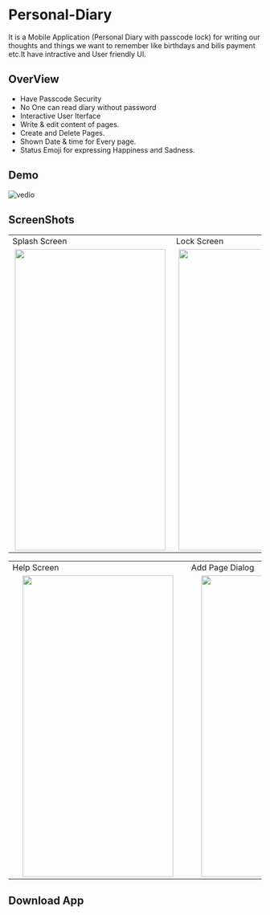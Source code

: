 
# Personal-Diary
It is a Mobile Application (Personal Diary with passcode lock) for writing our thoughts and things we want to remember like birthdays and bills payment etc.It have intractive and User friendly UI. 
## OverView
- Have Passcode Security 
- No One can read diary without password
- Interactive User Iterface
- Write & edit content of pages.
- Create and Delete Pages.
- Shown Date & time for Every page.
- Status Emoji for expressing Happiness and Sadness.

## Demo
![vedio](https://user-images.githubusercontent.com/61556206/110300976-9492fd00-801d-11eb-83b5-29bac00aa4a3.gif)
## ScreenShots
<table>
  <tr>
    <td>Splash Screen</td>
     <td>Lock Screen</td>
     <td>Home Screen</td>
  </tr>
  <tr>
    <td><img src = "https://user-images.githubusercontent.com/61556206/110298094-2e58ab00-801a-11eb-98cb-65a95e9d9770.jpg" width = "300" height = "600" hspace="5"></td>
    <td><img src = "https://user-images.githubusercontent.com/61556206/110298108-331d5f00-801a-11eb-87fa-8aa4d8c91363.jpg" width = "300" height = "600" hspace="5"></td>
    <td><img src = "https://user-images.githubusercontent.com/61556206/110298117-357fb900-801a-11eb-9363-2d3e880735a9.jpg" width = "300" height = "600" hspace="5"></td>
  </tr>
 </table>
 <table>
  <tr>
    <td>Help Screen</td>
     <td>Add Page Dialog</td>
  </tr>
  <tr>
    <td><img src = "https://user-images.githubusercontent.com/61556206/110298125-37e21300-801a-11eb-85f7-f0ca4a536ba8.jpg" width = "300" height = "600" hspace="20"></td>
    <td><img src = "https://user-images.githubusercontent.com/61556206/110298131-3add0380-801a-11eb-8104-94a94bcc423e.jpg" width = "300" height = "600" hspace="20"></td>
  </tr>
 </table>

## Download App


